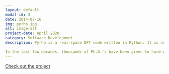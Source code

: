 ```yaml
---
layout: default
modal-id: 3
date: 2014-07-16
img: pyrho.jpg
alt: image-alt
project-date: April 2020
category: Software Development
description: Pyrho is a real-space DFT code written in Python. It is not built to be super-fast or scalable- instead, it is built to be super-readable.

In the last few decades, thousands of Ph.D.'s have been given to hard-working theoreticians who solved complex scientific problems using density functional theory (DFT) codes that they don't really understand. Pyrho exists to make the "under-the hood" foundation for most DFT codes accessible to those of us who aren't brave enough to dive into the source code of research grade DFT software packages.
---
```


[Check out the project](https://github.com/ashtonmv/pyrho)
